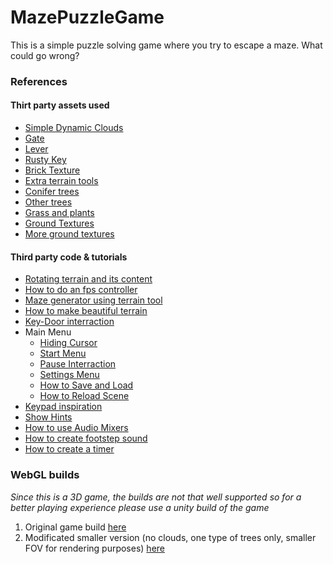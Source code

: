 # MazePuzzleGame
This is a simple puzzle solving game where you try to escape a maze. What could go wrong?

### References
#### Thirt party assets used

- [Simple Dynamic Clouds](https://assetstore.unity.com/packages/tools/particles-effects/bfw-simple-dynamic-clouds-85665)
- [Gate](https://assetstore.unity.com/packages/3d/environments/fence-and-gates-114135)
- [Lever](https://assetstore.unity.com/packages/tools/physics/interactive-physical-door-pack-163249)
- [Rusty Key](https://assetstore.unity.com/packages/3d/props/rust-key-167590)
- [Brick Texture](https://assetstore.unity.com/packages/2d/textures-materials/brick/high-quality-bricks-walls-49581)
- [Extra terrain tools](https://assetstore.unity.com/packages/3d/environments/landscapes/terrain-sample-asset-pack-145808)
- [Conifer trees](https://assetstore.unity.com/packages/3d/vegetation/trees/conifers-botd-142076)
- [Other trees](https://assetstore.unity.com/packages/3d/vegetation/trees/dream-forest-tree-105297)
- [Grass and plants](https://assetstore.unity.com/packages/2d/textures-materials/nature/grass-and-flowers-pack-1-17100)
- [Ground Textures](https://assetstore.unity.com/packages/2d/textures-materials/floors/yughues-free-ground-materials-13001)
- [More ground textures](https://assetstore.unity.com/packages/2d/textures-materials/floors/outdoor-ground-textures-12555)

#### Third party code & tutorials

- [Rotating terrain and its content](https://answers.unity.com/questions/15043/terrain-rotation.html)
- [How to do an fps controller](https://www.youtube.com/channel/UCqthAAPLF1g0IHkSYazCICg)
- [Maze generator using terrain tool](https://www.youtube.com/watch?v=S8XVGMDZM8U)
- [How to make beautiful terrain](https://www.youtube.com/watch?v=ddy12WHqt-M&t=608s)
- [Key-Door interraction](https://www.youtube.com/watch?v=SlEgvvNYXQU&t=671s)
- Main Menu
  - [Hiding Cursor](https://www.youtube.com/watch?v=wnHVryNtuuc)
  - [Start Menu](https://www.youtube.com/watch?v=zc8ac_qUXQY&t=1s)
  - [Pause Interraction](https://www.youtube.com/watch?v=9tsbUoFfAgo)
  - [Settings Menu](https://www.youtube.com/watch?v=iT49pNcu1jk&t=757s)
  - [How to Save and Load](https://www.youtube.com/watch?v=donIirlj074&t=447s)
  - [How to Reload Scene](https://www.youtube.com/watch?v=TVSLCZWYL_E&t=192s)
- [Keypad inspiration](https://www.youtube.com/watch?v=BFIjWzlMd8U)
- [Show Hints](https://www.youtube.com/watch?v=_aB4dPcQ2f8&t=990s)
- [How to use Audio Mixers](https://www.youtube.com/watch?v=vOaQp2x-io0&t=439s)
- [How to create footstep sound](https://www.youtube.com/watch?v=ih8gyGeC7xs)
- [How to create a timer](https://www.youtube.com/watch?v=HLz_k6DSQvU&t=452s)

### WebGL builds
*Since this is a 3D game, the builds are not that well supported so for a better playing experience please use a unity build of the game*
1. Original game build [here](https://popadaria.github.io/MazePuzzleWebGL/)
2. Modificated smaller version (no clouds, one type of trees only, smaller FOV for rendering purposes) [here](https://popadaria.github.io/MazePuzzleWebGLSmall/)
